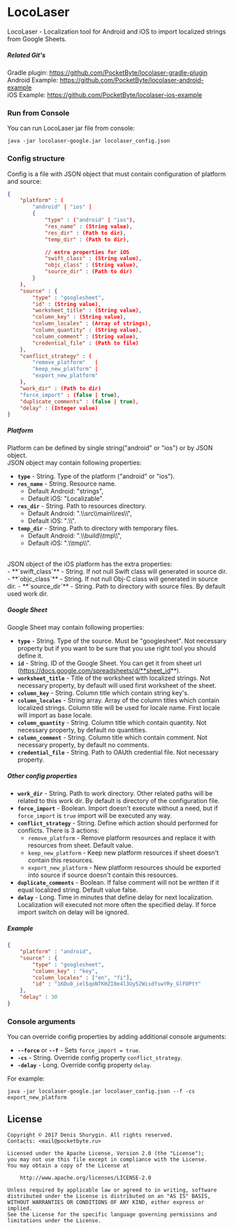 # LocoLaser
LocoLaser - Localization tool for Android and iOS to import localized strings from Google Sheets.
##### Related Git's
Gradle plugin: https://github.com/PocketByte/locolaser-gradle-plugin
<br>Android Example: https://github.com/PocketByte/locolaser-android-example
<br>iOS Example: https://github.com/PocketByte/locolaser-ios-example
### Run from Console
You can run LocoLaser jar file from console:
```
java -jar locolaser-google.jar locolaser_config.json
```
### Config structure
Config is a file with JSON object that must contain configuration of platform and source:
```json
{
    "platform" : (
        "android" | "ios" |
        {
            "type" : ("android" | "ios"),
            "res_name" : (String value),
            "res_dir" : (Path to dir),
            "temp_dir" : (Path to dir),

            // extra properties for iOS
            "swift_class" : (String value),
            "objc_class" : (String value),
            "source_dir" : (Path to dir)
        }
    ),
    "source" : {
        "type" : "googlesheet",
        "id" : (String value),
        "worksheet_title" : (String value),
        "column_key" : (String value),
        "column_locales" : (Array of strings),
        "column_quantity" : (String value),
        "column_comment" : (String value),
        "credential_file" : (Path to file)
    },
    "conflict_strategy" : (
        "remove_platform"   |
        "keep_new_platform" |
        "export_new_platform"
    ),
    "work_dir" : (Path to dir)
    "force_import" : (false | true),
    "duplicate_comments" : (false | true),
    "delay" : (Integer value)
}
```
##### Platform
Platform can be defined by single string("android" or "ios") or by JSON object.<br>
JSON object may contain following properties:<br>
- **`type`** - String. Type of the platform ("android" or "ios").
- **`res_name`** - String. Resource name.
  * Default Android: "strings",
  * Default iOS: "Localizable".
- **`res_dir`** - String. Path to resources directory.
  * Default Android: ".\\\\src\\\\main\\\\res\\\\",
  * Default iOS: ".\\\\".
- **`temp_dir`** - String. Path to directory with temporary files.
  * Default Android: ".\\\\build\\\\tmp\\\\",
  * Default iOS: ".\\\\tmp\\\\".
<br>
JSON object of the iOS platform has the extra properties:<br>
- **`swift_class`** - String. If not null Swift class will generated in source dir.
- **`objc_class`** - String. If not null Obj-C class will generated in source dir.
- **`source_dir`** - String. Path to directory with source files. By default used work dir.

##### Google Sheet
Google Sheet may contain following properties:<br>
- **`type`** - String. Type of the source. Must be "googlesheet". Not necessary property but if you want to be sure that you use right tool you should define it.
- **`id`** - String. ID of the Google Sheet. You can get it from sheet url (https://docs.google.com/spreadsheets/d/**sheet_id**).
- **`worksheet_title`** - Title of the worksheet with localized strings. Not necessary property, by default will used first worksheet of the sheet.
- **`column_key`** - String. Column title which contain string key's.
- **`column_locales`** - String array. Array of the column titles which contain localized strings. Column title will be used for locale name. First locale will import as base locale.
- **`column_quantity`** - String. Column title which contain quantity. Not necessary property, by default no quantities.
- **`column_comment`** - String. Column title which contain comment. Not necessary property, by default no comments.
- **`credential_file`** - String. Path to OAUth credential file. Not necessary property.

##### Other config properties
- **`work_dir`** - String. Path to work directory. Other related paths will be related to this work dir. By default is directory of the configuration file.
- **`force_import`** - Boolean. Import doesn't execute without a need, but if `force_import` is `true` import will be executed any way.
- **`conflict_strategy`** - String. Define which action should performed for conflicts. There is 3 actions:
  * `remove_platform` - Remove platform resources and replace it with resources from sheet. Default value.
  * `keep_new_platform` - Keep new platform resources if sheet doesn't contain this resources.
  * `export_new_platform` -  New platform resources should be exported into source if source doesn't contain this resources.
- **`duplicate_comments`** - Boolean. If false comment will not be written if it equal localized string. Default value false.
- **`delay`** - Long. Time in minutes that define delay for next localization. Localization will executed not more often the specified delay. If force import switch on delay will be ignored.

##### Example
```json
{
    "platform" : "android",
    "source" : {
        "type" : "googlesheet",
        "column_key" : "key",
        "column_locales" : ["en", "fi"],
        "id" : "1KDu0_iel5qoNTKHZI0e4l3Uy52WisdfswYRy_GlFOPtY"
    },
    "delay" : 30
}
```

### Console arguments
You can override config properties by adding additional console arguments:
- **`--force`** or **`--f`** - Sets `force_import = true`.
- **`-cs`** - String. Override config property `conflict_strategy`.
- **`-delay`** - Long. Override config property `delay`.

For example:
```
java -jar locolaser-google.jar locolaser_config.json --f -cs export_new_platform
```

## License
```
Copyright © 2017 Denis Shurygin. All rights reserved.
Contacts: <mail@pocketbyte.ru>

Licensed under the Apache License, Version 2.0 (the "License");
you may not use this file except in compliance with the License.
You may obtain a copy of the License at

    http://www.apache.org/licenses/LICENSE-2.0

Unless required by applicable law or agreed to in writing, software
distributed under the License is distributed on an "AS IS" BASIS,
WITHOUT WARRANTIES OR CONDITIONS OF ANY KIND, either express or implied.
See the License for the specific language governing permissions and
limitations under the License.
```
